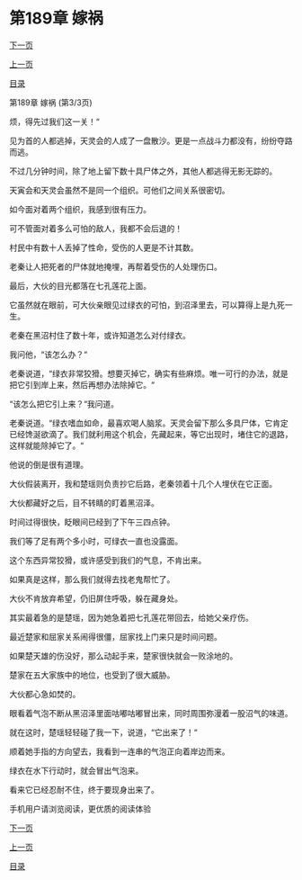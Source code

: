 <h1>第189章    嫁祸</h1>
            <div><p><a href="./0567_%E7%AC%AC190%E7%AB%A0_%E4%BA%86%E6%96%AD.md">下一页</a></p><p><a href="./0565_%E7%AC%AC189%E7%AB%A0_%E5%AB%81%E7%A5%B8.md">上一页</a></p><p><a href="../">目录</a></p></div>
            <div><p>第189章    嫁祸 (第3/3页)</p><p>烦，得先过我们这一关！“</p><p>见为首的人都逃掉，天灵会的人成了一盘散沙。更是一点战斗力都没有，纷纷夺路而逃。</p><p>不过几分钟时间，除了地上留下数十具尸体之外，其他人都逃得无影无踪的。</p><p>天寅会和天灵会虽然不是同一个组织。可他们之间关系很密切。</p><p>如今面对着两个组织，我感到很有压力。</p><p>可不管面对着多么可怕的敌人，我都不会后退的！</p><p>村民中有数十人丢掉了性命，受伤的人更是不计其数。</p><p>老秦让人把死者的尸体就地掩埋，再帮着受伤的人处理伤口。</p><p>最后，大伙的目光都落在七孔莲花上面。</p><p>它虽然就在眼前，可大伙亲眼见过绿衣的可怕，到沼泽里去，可以算得上是九死一生。</p><p>老秦在黑沼村住了数十年，或许知道怎么对付绿衣。</p><p>我问他，“该怎么办？“</p><p>老秦说道，“绿衣非常狡猾。想要灭掉它，确实有些麻烦。唯一可行的办法，就是把它引到岸上来，然后再想办法除掉它。“</p><p>“该怎么把它引上来？“我问道。</p><p>老秦说道。“绿衣嗜血如命，最喜欢喝人脑浆。天灵会留下那么多具尸体，它肯定已经馋涎欲滴了。我们就利用这个机会，先藏起来，等它出现时，堵住它的退路，这样就能除掉它了。“</p><p>他说的倒是很有道理。</p><p>大伙假装离开，我和楚瑶则负责抄它后路，老秦领着十几个人埋伏在它正面。</p><p>大伙都藏好之后，目不转睛的盯着黑沼泽。</p><p>时间过得很快，眨眼间已经到了下午三四点钟。</p><p>我们等了足有两个多小时，可绿衣一直也没露面。</p><p>这个东西异常狡猾，或许感受到我们的气息，不肯出来。</p><p>如果真是这样，那么我们就得去找老鬼帮忙了。</p><p>大伙不肯放弃希望，仍旧屏住呼吸，躲在藏身处。</p><p>其实最着急的是楚瑶，因为她急着把七孔莲花带回去，给她父亲疗伤。</p><p>最近楚家和屈家关系闹得很僵，屈家找上门来只是时间问题。</p><p>如果楚天雄的伤没好，那么动起手来，楚家很快就会一败涂地的。</p><p>楚家在五大家族中的地位，也受到了很大威胁。</p><p>大伙都心急如焚的。</p><p>眼看着气泡不断从黑沼泽里面咕嘟咕嘟冒出来，同时周围弥漫着一股沼气的味道。</p><p>就在这时，楚瑶轻轻碰了我一下，说道，“它出来了！“</p><p>顺着她手指的方向望去，我看到一连串的气泡正向着岸边而来。</p><p>绿衣在水下行动时，就会冒出气泡来。</p><p>看来它已经忍耐不住，终于要现身出来了。</p><p>手机用户请浏览阅读，更优质的阅读体验</p></div>
            <div><p><a href="./0567_%E7%AC%AC190%E7%AB%A0_%E4%BA%86%E6%96%AD.md">下一页</a></p><p><a href="./0565_%E7%AC%AC189%E7%AB%A0_%E5%AB%81%E7%A5%B8.md">上一页</a></p><p><a href="../">目录</a></p></div>